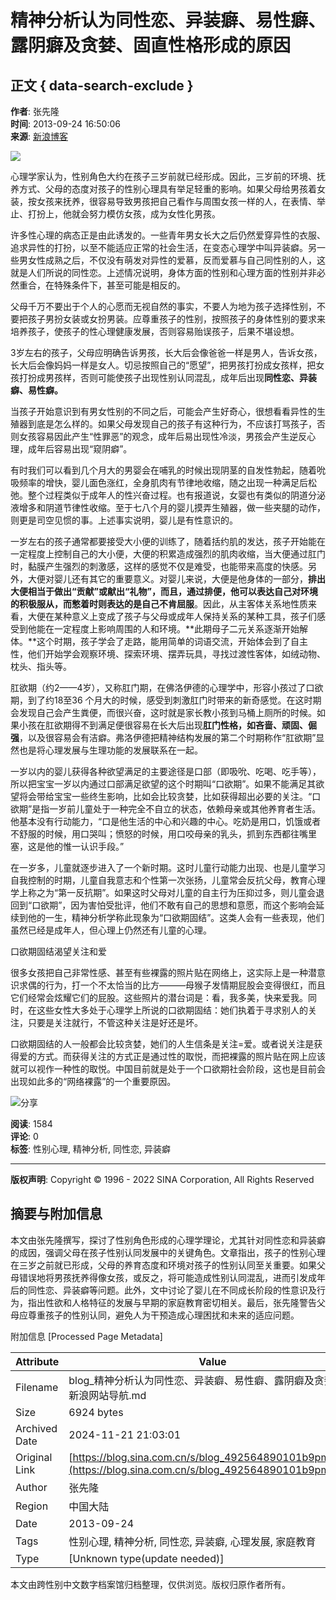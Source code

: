 # 精神分析认为同性恋、异装癖、易性癖、露阴癖及贪婪、固直性格形成的原因

## 正文 { data-search-exclude }

**作者**: 张先隆  
**时间**: 2013-09-24 16:50:06  
**来源**: [新浪博客](http://blog.sina.com.cn/u/1227187337)  

![](http://p2.sinaimg.cn/1227187337/180/1606201622)

心理学家认为，性别角色大约在孩子三岁前就已经形成。因此，三岁前的环境、抚养方式、父母的态度对孩子的性别心理具有举足轻重的影响。如果父母给男孩着女装，按女孩来抚养，很容易导致男孩把自己看作与周围女孩一样的人，在表情、举止、打扮上，他就会努力模仿女孩，成为女性化男孩。

许多性心理的病态正是由此诱发的。一些青年男女长大之后仍然爱穿异性的衣服、追求异性的打扮，以至不能适应正常的社会生活，在变态心理学中叫异装癖。另一些男女性成熟之后，不仅没有萌发对异性的爱慕，反而爱慕与自己同性别的人，这就是人们所说的同性恋。上述情况说明，身体方面的性别和心理方面的性别并非必然重合，在特殊条件下，甚至可能是相反的。

父母千万不要出于个人的心愿而无视自然的事实，不要人为地为孩子选择性别，不要把孩子男扮女装或女扮男装。应尊重孩子的性别，按照孩子的身体性别的要求来培养孩子，使孩子的性心理健康发展，否则容易贻误孩子，后果不堪设想。

3岁左右的孩子，父母应明确告诉男孩，长大后会像爸爸一样是男人，告诉女孩，长大后会像妈妈一样是女人。切忌按照自己的“愿望”，把男孩打扮成女孩样，把女孩打扮成男孩样，否则可能使孩子出现性别认同混乱，成年后出现**同性恋、异装癖、易性癖。**

当孩子开始意识到有男女性别的不同之后，可能会产生好奇心，很想看看异性的生殖器到底是怎么样的。如果父母发现自己的孩子有这种行为，不应该打骂孩子，否则女孩容易因此产生“性罪恶”的观念，成年后易出现性冷淡，男孩会产生逆反心理，成年后容易出现“窥阴癖”。

有时我们可以看到几个月大的男婴会在哺乳的时候出现阴茎的自发性勃起，随着吮吸频率的增快，婴儿面色涨红，全身肌肉有节律地收缩，随之出现一种满足后松弛。整个过程类似于成年人的性兴奋过程。也有报道说，女婴也有类似的阴道分泌液增多和阴道节律性收缩。至于七八个月的婴儿摸弄生殖器，做一些夹腿的动作，则更是司空见惯的事。上述事实说明，婴儿是有性意识的。

一岁左右的孩子通常都要接受大小便的训练了，随着括约肌的发达，孩子开始能在一定程度上控制自己的大小便，大便的积累造成强烈的肌肉收缩，当大便通过肛门时，黏膜产生强烈的刺激感，这样的感觉不仅是难受，也能带来高度的快感。另外，大便对婴儿还有其它的重要意义。对婴儿来说，大便是他身体的一部分，**排出大便相当于做出“贡献”或献出“礼物”，**而且，通过排便，他可以表达自己对环境的积极服从，而**憋着时则表达的是自己不肯屈服**。因此，从主客体关系地性质来看，大便在某种意义上变成了孩子与父母或成年人保持关系的某种工具，孩子们感受到他能在一定程度上影响周围的人和环境。**此期母子二元关系逐渐开始解体。**这个时期，孩子学会了走路，能用简单的词语交流，开始体会到了自主性，他们开始学会观察环境、探索环境、摆弄玩具，寻找过渡性客体，如绒动物、枕头、指头等。

肛欲期（约2——4岁），又称肛门期，在佛洛伊德的心理学中，形容小孩过了口欲期，到了约18至36 个月大的时候，感受到刺激肛门时带来的新奇感觉。在这时期会发现自己会产生粪便，而很兴奋，这时就是家长教小孩到马桶上厕所的时候。如果小孩在肛欲期得不到满足便很容易在长大后出现**肛门性格，如吝啬、顽固、倔强**，以及很容易会有洁癖。弗洛伊德把精神结构发展的第二个时期称作“肛欲期”显然也是将心理发展与生理功能的发展联系在一起。

一岁以内的婴儿获得各种欲望满足的主要途径是口部（即吸吮、吃喝、吃手等），所以把宝宝一岁以内通过口部满足欲望的这个时期叫“口欲期”。如果不能满足其欲望将会带给宝宝一些终生影响，比如会比较贪婪，比如获得超出必要的关注。“口欲期”是指一岁前儿童处于一种完全不自立的状态，依赖母亲或其他养育者生活。他基本没有行动能力，“口是他生活的中心和兴趣的中心。吃奶是用口，饥饿或者不舒服的时候，用口哭叫；愤怒的时候，用口咬母亲的乳头，抓到东西都往嘴里塞，这是他的惟一认识手段。”

在一岁多，儿童就逐步进入了一个新时期。这时儿童行动能力出现、也是儿童学习自我控制的时期，儿童自我意志和个性第一次张扬，儿童常会反抗父母，教育心理学上称之为“第一反抗期”。如果这时父母对儿童的自主行为压抑过多，则儿童会退回到“口欲期”，因为害怕受批评，他们不敢有自己的思想和意愿，而这个影响会延续到他的一生，精神分析学称此现象为“口欲期固结”。这类人会有一些表现，他们虽然已经是成年人，但心理上仍然还有儿童的心理。

口欲期固结渴望关注和爱

很多女孩把自己非常性感、甚至有些裸露的照片贴在网络上，这实际上是一种潜意识求偶的行为，打一个不太恰当的比方———母猴子发情期屁股会变得很红，而且它们经常会炫耀它们的屁股。这些照片的潜台词是：看，我多美，快来爱我。同时，在这些女性大多处于心理学上所说的口欲期固结：她们执着于寻求别人的关注，只要是关注就行，不管这种关注是好还是坏。

口欲期固结的人一般都会比较贪婪，她们的人生信条是关注=爱。或者说关注是获得爱的方式。而获得关注的方式正是通过性的取悦，而把裸露的照片贴在网上应该就可以视作一种性的取悦。中国目前就是处于一个口欲期社会阶段，这也是目前会出现如此多的“网络裸露”的一个重要原因。

![分享](https://comet.blog.sina.com.cn/qr?https://blog.sina.com.cn/s/blog_492564890101b9pm.html)

**阅读**: 1584  
**评论**: 0  
**标签**: 性别心理, 精神分析, 同性恋, 异装癖  

---

**版权声明**: Copyright © 1996 - 2022 SINA Corporation, All Rights Reserved 

## 摘要与附加信息

<!-- tcd_abstract -->
本文由张先隆撰写，探讨了性别角色形成的心理学理论，尤其针对同性恋和异装癖的成因，强调父母在孩子性别认同发展中的关键角色。文章指出，孩子的性别心理在三岁之前就已形成，父母的养育态度和环境对孩子的性别认同至关重要。如果父母错误地将男孩抚养得像女孩，或反之，将可能造成性别认同混乱，进而引发成年后的同性恋、异装癖等问题。此外，文中讨论了婴儿在不同成长阶段的性意识及行为，指出性欲和人格特征的发展与早期的家庭教育密切相关。最后，张先隆警告父母应尊重孩子的性别认同，避免人为干预造成心理困扰和未来的适应问题。
<!-- tcd_abstract_end -->

附加信息 [Processed Page Metadata]

| Attribute       | Value                                  |
|-----------------|----------------------------------------|
| Filename        | blog_精神分析认为同性恋、异装癖、易性癖、露阴癖及贪婪_-_新浪网站导航.md                             |
| Size            | 6924 bytes                           |
| Archived Date   | 2024-11-21 21:03:01                             |
| Original Link   | [https://blog.sina.com.cn/s/blog_492564890101b9pm.html](https://blog.sina.com.cn/s/blog_492564890101b9pm.html)                       |
| Author          | 张先隆                               |
| Region          | 中国大陆                               |
| Date            | 2013-09-24                                 |
| Tags            | 性别心理, 精神分析, 同性恋, 异装癖, 心理发展, 家庭教育                                 |
| Type            | [Unknown type(update needed)]                                 |
<!-- tcd_table_end -->

本文由跨性别中文数字档案馆归档整理，仅供浏览。版权归原作者所有。
